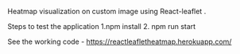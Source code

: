 Heatmap visualization on custom image using React-leaflet . 

Steps to test the application
1.npm install
2. npm run start

See the working code - https://reactleafletheatmap.herokuapp.com/
